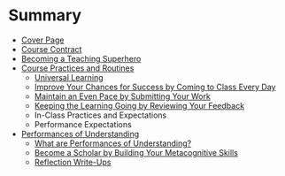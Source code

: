 # Summary

* [Cover Page](README.md)
* [Course Contract](course_contract.md)
* [Becoming a Teaching Superhero](becoming_a_teaching_superhero.md)
* [Course Practices and Routines](course_practices_and_routines.md)
   * [Universal Learning](universal_learning.md)
   * [Improve Your Chances for Success by Coming to Class Every Day](improve_your_chances_for_success_by_coming_to_clas.md)
   * [Maintain an Even Pace by Submitting Your Work](maintain_an_even_pace_by_submitting_your_work.md)
   * [Keeping the Learning Going by Reviewing Your Feedback](keeping_the_learning_going_by_reviewing_your_feedb.md)
   * In-Class Practices and Expectations
   * Performance Expectations
* [Performances of Understanding](performances_of_understanding.md)
   * [What are Performances of Understanding?](what_are_performances_of_understanding.md)
   * [Become a Scholar by Building Your Metacognitive Skills](become_a_scholar_by_building_your_metacognitive_sk.md)
   * [Reflection Write-Ups](reflection_write-ups.md)

